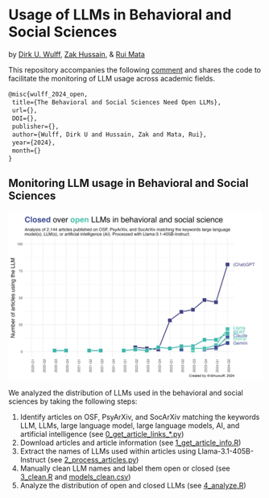 # Usage of LLMs in Behavioral and Social Sciences

by [Dirk U. Wulff](https://www.mpib-berlin.mpg.de/person/93374/2549), [Zak Hussain](https://zak-hussain.github.io/), & [Rui Mata](https://matarui.org/)

This repository accompanies the following <a href="">comment</a> and shares the code to facilitate the monitoring of LLM usage across academic fields. 

```
@misc{wulff_2024_open,
 title={The Behavioral and Social Sciences Need Open LLMs},
 url={},
 DOI={},
 publisher={},
 author={Wulff, Dirk U and Hussain, Zak and Mata, Rui},
 year={2024},
 month={}
}
```

## Monitoring LLM usage in Behavioral and Social Sciences

![image](3_figures/models.png)

We analyzed the distribution of LLMs used in the behavioral and social sciences by taking the following steps: 

1. Identify articles on OSF, PsyArXiv, and SocArXiv matching the keywords LLM, LLMs, large language model, large language models, AI, and artificial intelligence (see [0_get_article_links_*.py](2_code))
2. Download articles and article information (see [1_get_article_info.R](2_code/1_get_article_info.R))
3. Extract the names of LLMs used within articles using Llama-3.1-405B-Instruct (see [2_process_articles.py](2_code/2_process_articles.py))
4. Manually clean LLM names and label them open or closed (see [3_clean.R](2_code/3_clean.R) and [models_clean.csv](1_data/models_clean.csv))
5. Analyze the distribution of open and closed LLMs (see [4_analyze.R](2_code/4_analyze.R))

